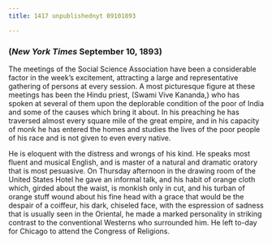 ```yaml
---
title: 1417 unpublishednyt 09101893

---
```

  

### (*New York Times* September 10, 1893)

The meetings of the Social Science Association have been a considerable
factor in the week’s excitement, attracting a large and representative
gathering of persons at every session. A most picturesque figure at
these meetings has been the Hindu priest, (Swami Vive Kananda,) who has
spoken at several of them upon the deplorable condition of the poor of
India and some of the causes which bring it about. In his preaching he
has traversed almost every square mile of the great empire, and in his
capacity of monk he has entered the homes and studies the lives of the
poor people of his race and is not given to even every native.

He is eloquent with the distress and wrongs of his kind. He speaks most
fluent and musical English, and is master of a natural and dramatic
oratory that is most pesuasive. On Thursday afternoon in the drawing
room of the United States Hotel he gave an informal talk, and his habit
of orange cloth which, girded about the waist, is monkish only in cut,
and his turban of orange stuff wound about his fine head with a grace
that would be the despair of a coiffeur, his dark, chiseled face, with
the espression of sadness that is usually seen in the Oriental, he made
a marked personality in striking contrast to the conventional Westerns
who surrounded him. He left to-day for Chicago to attend the Congress of
Religions.